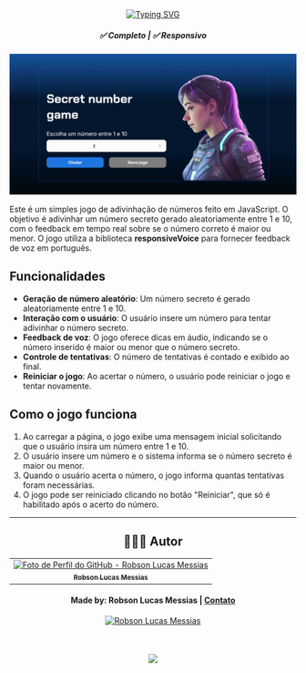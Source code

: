 <div align="center">
  <a href="https://git.io/typing-svg">
    <img src="https://readme-typing-svg.demolab.com?font=Silkscreen&size=20&duration=1500&pause=1000&center=true&vCenter=true&multiline=true&repeat=false&random=false&width=700&height=110&lines=Secret+Number+Game" 
    alt="Typing SVG" />
  </a>

  <h5 align="center"> 
    <b>✅ Completo</b> | <b>✅ Responsivo</b>
  </h5>
</div>

<div align="center">
  <img alt="videoSite" title="videoSite" src="assets/gif/video-jogodonumeosecreto.gif"/>
</div>

Este é um simples jogo de adivinhação de números feito em JavaScript. O objetivo é adivinhar um número secreto gerado aleatoriamente entre 1 e 10, com o feedback em tempo real sobre se o número correto é maior ou menor. O jogo utiliza a biblioteca **responsiveVoice** para fornecer feedback de voz em português.

## Funcionalidades
- **Geração de número aleatório**: Um número secreto é gerado aleatoriamente entre 1 e 10.
- **Interação com o usuário**: O usuário insere um número para tentar adivinhar o número secreto.
- **Feedback de voz**: O jogo oferece dicas em áudio, indicando se o número inserido é maior ou menor que o número secreto.
- **Controle de tentativas**: O número de tentativas é contado e exibido ao final.
- **Reiniciar o jogo**: Ao acertar o número, o usuário pode reiniciar o jogo e tentar novamente.

## Como o jogo funciona
1. Ao carregar a página, o jogo exibe uma mensagem inicial solicitando que o usuário insira um número entre 1 e 10.
2. O usuário insere um número e o sistema informa se o número secreto é maior ou menor.
3. Quando o usuário acerta o número, o jogo informa quantas tentativas foram necessárias.
4. O jogo pode ser reiniciado clicando no botão "Reiniciar", que só é habilitado após o acerto do número.

  ---
  <div align="center">
  
  ## 👩🏻‍💻 Autor <br>
  
  <table>
    <tr>
      <td align="center">
        <a href="https://github.com/robsonlmds">
          <img src="https://avatars.githubusercontent.com/u/e?email=robsonlmds@hotmail.com&s=500" width="100px;" title="Autor Robson Lucas Messias" alt="Foto de Perfil do GitHub - Robson Lucas Messias"/><br>
          <sub>
            <b>Robson Lucas Messias</b>
          </sub>
        </a>
      </td>
    </tr>
  </table>
  
  </div>
   
  <h4 align="center">
    Made by: Robson Lucas Messias | <a href="mailto:robsonlmds@hotmail.com">Contato</a>
  </h4>
  
  <p align="center">
    <a href="https://www.linkedin.com/in/r-lucas-messias/">
      <img alt="Robson Lucas Messias" src="https://img.shields.io/badge/LinkedIn-R.Lucas_Messias-0e76a8?style=flat&logoColor=white&logo=linkedin">
    </a>
  </p>
  
  <h1 align="center">
  <img src="https://readme-typing-svg.herokuapp.com/?font=Silkscreen&size=35&center=true&vCenter=true&width=700&height=70&duration=5000&lines=Obrigado+pela+atenção!;" />
  </h1>
